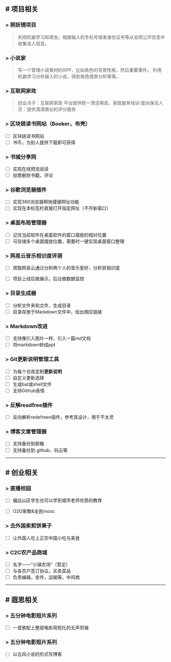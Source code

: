 ## # 项目相关

### > 照妖镜项目

> 利用机器学习和爬虫，根据输入的手机号或者身份证号等从全网公开信息中收集该人信息。

### > 小说家

> 写一个管理小说素材的APP，比如角色的背景性格，然后重要事件。
> 利用机器学习分析输入的小说，得到角色情景分析等等。

### > 互联网家政

> 创业点子：互联网家政
> 平台提供统一清洁用具，家政服务培训
> 面向保洁人员：提供滴滴类似的评分服务

### > 区块链读书网站（Booker，布壳）

- [ ] 区块链读书网站
- [ ] 书币，为别人提供下载即可获得  

### > 书城分享网

- [ ] 实现在线预览阅读
- [ ] 投票删除书籍，评论

### > 谷歌浏览器插件

- [ ] 实现360浏览器啊快捷键网址功能
- [ ] 实现在本标签栏直接打开指定网址（不开新窗口）

### > 桌面布局管理器

- [ ] 记住当前软件在桌面软件的窗口摆放的相对位置
- [ ] 可存储多个桌面摆放位置，需要时一键实现桌面窗口整理

### > 网易云音乐相识度评测

- [ ] 爬取网易云通过分析两个人的音乐爱好，分析其相识度

- [ ] 项目上线后做展示，后台做数据监控

### > 目录生成器

- [ ] 分析文件夹和文件，生成目录
- [ ] 目录存放于Markdown文件中，给出相应链接

### > Markdown改进

- [ ] 支持像引入图片一样，引入一篇md文档
- [ ] 将markdown转成ppt 

### > Git更新说明管理工具

- [ ] 为每个仓库定制**更新说明**
- [ ] 自定义更新选择
- [ ] 生成bat或shell文件
- [ ] 支持Github表情

### > 反解readfree插件

- [ ] 反向解析redefreen插件，参考其设计，用于不太灵 

### > 博客文章管理器 

- [ ] 支持备份到邮箱 
- [ ] 支持备份到 github、码云等 

---

## # 创业相关

### > 直播校园

- [ ] 偏远山区学生也可以学到城市老师优质的教育

- [ ] O2O家教&全民mooc

### > 去外国卖煎饼果子

- [ ] 让外国人吃上正宗中国小吃与美食

### > C2C农产品商城

- [ ] 名字——“小镇农场”（暂定）
- [ ] 与各农户签订协议，买卖菜品
- [ ] 负责编辑，宣传，运输等，中间商

---

## # 遐思相关

### > 五分钟电影短片系列

- [ ] 一首歌配上整部电影简短化的无声剪辑

### > 五分钟电影短片系列

- [ ] 以古风小说的形式写博客

 


